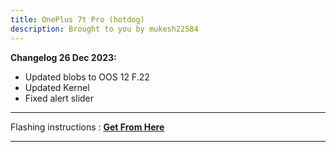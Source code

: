 ```yaml
---
title: OnePlus 7t Pro (hotdog)
description: Brought to you by mukesh22584
---
```


<b>Changelog 26 Dec 2023:</b>
- Updated blobs to OOS 12 F.22
- Updated Kernel
- Fixed alert slider

----
Flashing instructions : [**Get From Here**](hotdog_inst.md)

----
